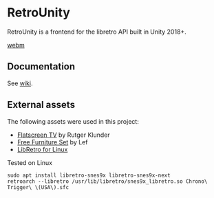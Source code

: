 # RetroUnity

RetroUnity is a frontend for the libretro API built in Unity 2018+.

[webm](https://gfycat.com/PresentUnconsciousAmberpenshell)

## Documentation
See [wiki](https://github.com/Scorr/RetroUnity/wiki).

## External assets
The following assets were used in this project:
* [Flatscreen TV](https://www.assetstore.unity3d.com/en/#!/content/9721) by Rutger Klunder
* [Free Furniture Set](https://www.assetstore.unity3d.com/en/#!/content/26678) by Lef
* [LibRetro for Linux](http://dimitry-i.blogspot.com/2013/01/mononet-how-to-dynamically-load-native.html)


Tested on Linux

```
sudo apt install libretro-snes9x libretro-snes9x-next
retroarch --libretro /usr/lib/libretro/snes9x_libretro.so Chrono\ Trigger\ \(USA\).sfc 
```